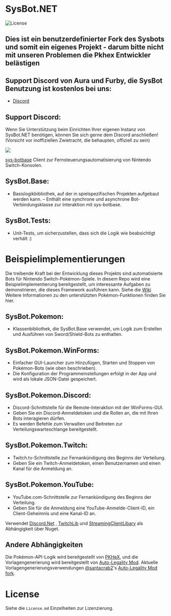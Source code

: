 # SysBot.NET
![License](https://img.shields.io/badge/License-AGPLv3-blue.svg)

## Dies ist ein benutzerdefinierter Fork des Sysbots und somit ein eigenes Projekt - darum bitte nicht mit unseren Problemen die Pkhex Entwickler belästigen

## Support Discord von Aura und Furby, die SysBot Benutzung ist kostenlos bei uns:
- [Discord](https://discord.gg/MzVM8DVM9w)

## Support Discord:

Wenn Sie Unterstützung beim Einrichten Ihrer eigenen Instanz von SysBot.NET benötigen, können Sie sich gerne dem Discord anschließen! (Vorsicht vor inoffiziellen Zwietracht, die behaupten, offiziell zu sein)

[<img src="https://canary.discordapp.com/api/guilds/401014193211441153/widget.png?style=banner2">](https://discord.gg/tDMvSRv)

[sys-botbase](https://github.com/olliz0r/sys-botbase) Client zur Fernsteuerungsautomatisierung von Nintendo Switch-Konsolen.

## SysBot.Base:
- Basislogikbibliothek, auf der in spielspezifischen Projekten aufgebaut werden kann.
– Enthält eine synchrone und asynchrone Bot-Verbindungsklasse zur Interaktion mit sys-botbase.

## SysBot.Tests:
- Unit-Tests, um sicherzustellen, dass sich die Logik wie beabsichtigt verhält :)

# Beispielimplementierungen

Die treibende Kraft bei der Entwicklung dieses Projekts sind automatisierte Bots für Nintendo Switch-Pokémon-Spiele. In diesem Repo wird eine Beispielimplementierung bereitgestellt, um interessante Aufgaben zu demonstrieren, die dieses Framework ausführen kann. Siehe die [Wiki](https://github.com/kwsch/SysBot.NET/wiki) Weitere Informationen zu den unterstützten Pokémon-Funktionen finden Sie hier.

## SysBot.Pokemon:
- Klassenbibliothek, die SysBot.Base verwendet, um Logik zum Erstellen und Ausführen von Sword/Shield-Bots zu enthalten.

## SysBot.Pokemon.WinForms:
- Einfacher GUI-Launcher zum Hinzufügen, Starten und Stoppen von Pokémon-Bots (wie oben beschrieben).
- Die Konfiguration der Programmeinstellungen erfolgt in der App und wird als lokale JSON-Datei gespeichert.

## SysBot.Pokemon.Discord:
- Discord-Schnittstelle für die Remote-Interaktion mit der WinForms-GUI.
- Geben Sie ein Discord-Anmeldetoken und die Rollen an, die mit Ihren Bots interagieren dürfen.
- Es werden Befehle zum Verwalten und Beitreten zur Verteilungswarteschlange bereitgestellt.

## SysBot.Pokemon.Twitch:
- Twitch.tv-Schnittstelle zur Fernankündigung des Beginns der Verteilung.
- Geben Sie ein Twitch-Anmeldetoken, einen Benutzernamen und einen Kanal für die Anmeldung an.

## SysBot.Pokemon.YouTube:
- YouTube.com-Schnittstelle zur Fernankündigung des Beginns der Verteilung.
- Geben Sie für die Anmeldung eine YouTube-Anmelde-Client-ID, ein Client-Geheimnis und eine Kanal-ID an.

Verwendet [Discord.Net](https://github.com/discord-net/Discord.Net) , [TwitchLib](https://github.com/TwitchLib/TwitchLib) und [StreamingClientLibary](https://github.com/SaviorXTanren/StreamingClientLibrary) als Abhängigkeit über Nuget.

## Andere Abhängigkeiten
Die Pokémon-API-Logik wird bereitgestellt von [PKHeX](https://github.com/kwsch/PKHeX/), und die Vorlagengenerierung wird bereitgestellt von [Auto-Legality Mod](https://github.com/architdate/PKHeX-Plugins/). Aktuelle Vorlagengenerierungsverwendungen [@santacrab2](https://www.github.com/santacrab2)'s [Auto-Legality Mod fork](https://github.com/santacrab2/PKHeX-Plugins).

# License
Siehe die `License.md` Einzelheiten zur Lizenzierung.
